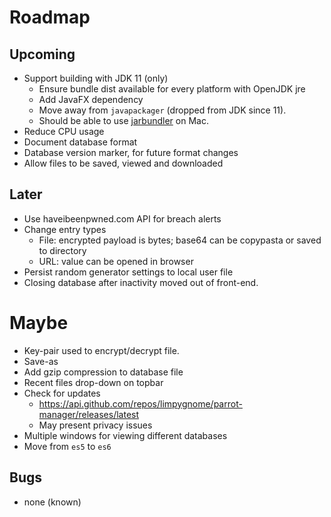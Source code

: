 # Roadmap

## Upcoming
- Support building with JDK 11 (only)
    - Ensure bundle dist available for every platform with OpenJDK jre
    - Add JavaFX dependency
    - Move away from `javapackager` (dropped from JDK since 11).
    - Should be able to use [jarbundler](https://stackoverflow.com/questions/14917908/convert-java-to-app-file-for-macosx-using-jarbundler)
      on Mac.
- Reduce CPU usage
- Document database format
- Database version marker, for future format changes
- Allow files to be saved, viewed and downloaded

## Later
- Use haveibeenpwned.com API for breach alerts
- Change entry types
  - File: encrypted payload is bytes; base64 can be copypasta or saved to directory
  - URL: value can be opened in browser
- Persist random generator settings to local user file
- Closing database after inactivity moved out of front-end.

# Maybe
- Key-pair used to encrypt/decrypt file.
- Save-as
- Add gzip compression to database file
- Recent files drop-down on topbar
- Check for updates
    - <https://api.github.com/repos/limpygnome/parrot-manager/releases/latest>
    - May present privacy issues
- Multiple windows for viewing different databases
- Move from `es5` to `es6`

## Bugs
- none (known)
